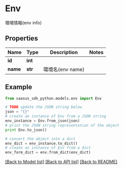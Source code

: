 # Env

環境情報(env info)

## Properties
Name | Type | Description | Notes
------------ | ------------- | ------------- | -------------
**id** | **int** |  | 
**name** | **str** | 環境名(env name) | 

## Example

```python
from saasus_sdk_python.models.env import Env

# TODO update the JSON string below
json = "{}"
# create an instance of Env from a JSON string
env_instance = Env.from_json(json)
# print the JSON string representation of the object
print Env.to_json()

# convert the object into a dict
env_dict = env_instance.to_dict()
# create an instance of Env from a dict
env_form_dict = env.from_dict(env_dict)
```
[[Back to Model list]](../README.md#documentation-for-models) [[Back to API list]](../README.md#documentation-for-api-endpoints) [[Back to README]](../README.md)



